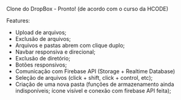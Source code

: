 Clone do DropBox - Pronto! (de acordo com o curso da HCODE)

Features:

- Upload de arquivos;
- Exclusão de arquivos;
- Arquivos e pastas abrem com clique duplo;
- Navbar responsiva e direcional;
- Exclusão de diretório;
- Botões responsivos;
- Comunicação com Firebase API (Storage + Realtime Database)
- Seleção de arquivos (click + shift, click + control, etc);
- Criação de uma nova pasta (funções de armazenamento ainda indisponíveis; ícone visível e conexão com firebase API feita);


